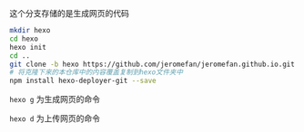 这个分支存储的是生成网页的代码

```bash
mkdir hexo
cd hexo
hexo init
cd ..
git clone -b hexo https://github.com/jeromefan/jeromefan.github.io.git
# 将克隆下来的本仓库中的内容覆盖复制到hexo文件夹中
npm install hexo-deployer-git --save
```

`hexo g` 为生成网页的命令

`hexo d` 为上传网页的命令